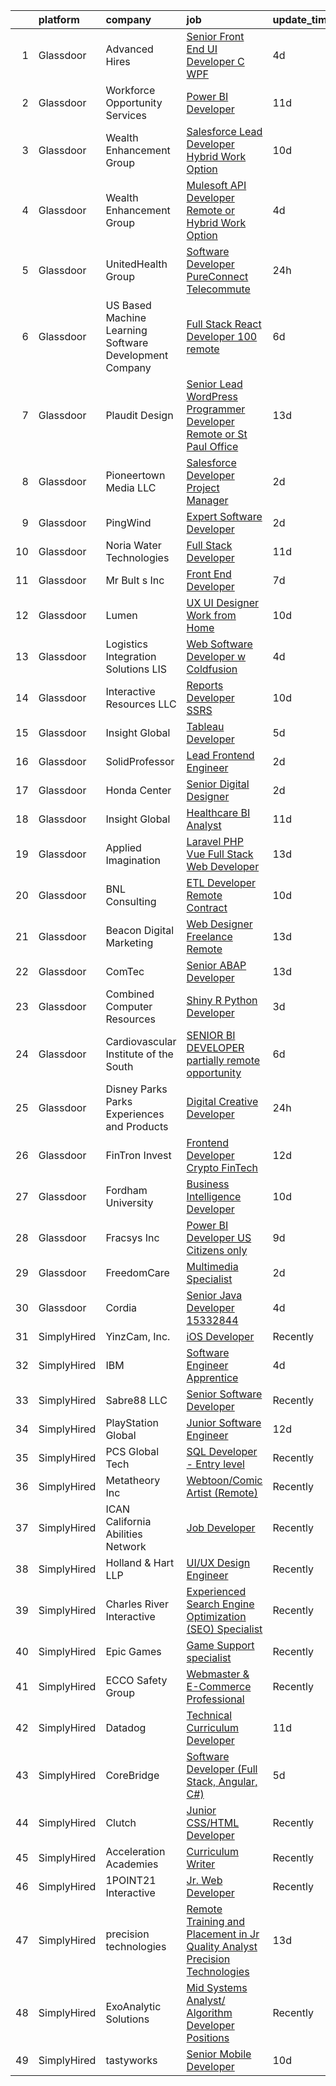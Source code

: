 

|    | platform    | company                                                | job                                                                                                                                                                                                                                                                                                                                                                                                                                                                                                                                                                                                                                                                                                                                                                                                                                                                                                                                                                                                                                                                                                                                                                                                                                                                                                                                                                                                                                                                                   | update_time   | location                     |
|---:|:------------|:-------------------------------------------------------|:--------------------------------------------------------------------------------------------------------------------------------------------------------------------------------------------------------------------------------------------------------------------------------------------------------------------------------------------------------------------------------------------------------------------------------------------------------------------------------------------------------------------------------------------------------------------------------------------------------------------------------------------------------------------------------------------------------------------------------------------------------------------------------------------------------------------------------------------------------------------------------------------------------------------------------------------------------------------------------------------------------------------------------------------------------------------------------------------------------------------------------------------------------------------------------------------------------------------------------------------------------------------------------------------------------------------------------------------------------------------------------------------------------------------------------------------------------------------------------------|:--------------|:-----------------------------|
|  1 | Glassdoor   | Advanced Hires                                         | [Senior Front End UI Developer  C  WPF ](https://www.glassdoor.com/partner/jobListing.htm?pos=115&ao=1110586&s=58&guid=00000180efb1ec258b8e83a3750c59da&src=GD_JOB_AD&t=SR&vt=w&ea=1&cs=1_1bebb63d&cb=1653288857281&jobListingId=1007873638733&cpc=C49818E30565E1C5&jrtk=3-0-1g3nr3r9p3c33001-1g3nr3ra6ptul800-488d1bf94211ad5f--6NYlbfkN0CuPofylY8s1Vlfyi5lv-RomZE-zEhgWrdUVG3nVbZ08pGe7bA7srhsadKURrfS__KKjWuW5bR0YQHOKumD_8B3YxYOYzAe8BDcFEtx2PUaoyp4svn4GWdVfTm7Vgph1qV86z90H90vCSVTE2AiB_BS5TVsjiBZXymjX6SI7s5fixkBtAGWqoTYd7rdb5cFQej2MQ9wMtHHRNiSg3jI54b3f19xil1rVg4KJY-RFcPV835OG7fEEF17e8H5JBb3g9RcyRNDY3oEMvJktnAHnBoqx6c1xPk3xbWAl6zicMdSWfg9CYD9U4yOxu7vdNB5q7kJGcd-7kcGiMK_czletAnFe5v1Nrv1Ua9nxqPafEACLvXkFeLIAVWzuH5bw6zZPlAXB0iNlprj-OZqShN9isYinVGHPuRVs7uF246cW5EgzoQOy6izu5jyln4gqnvnhABnqMnj29FpdaFOKkgE5W5rmxfNPABnaBOej4-jcwBJqAkxBGQz31A3hWX_gn-y7YUaJ3ZY8cFpMxdrKrPCKThq)                                                                                                                                                                                                                                                                                                                                                                                                                                                                                                                                                                                     | 4d            | Great Neck, NY               |
|  2 | Glassdoor   | Workforce Opportunity Services                         | [Power BI Developer](https://www.glassdoor.com/partner/jobListing.htm?pos=110&ao=1110586&s=58&guid=00000180efb1ec258b8e83a3750c59da&src=GD_JOB_AD&t=SR&vt=w&ea=1&cs=1_88ed06c6&cb=1653288857281&jobListingId=1007854177663&cpc=870769263AED881C&jrtk=3-0-1g3nr3r9p3c33001-1g3nr3ra6ptul800-88950a01bcbee21f--6NYlbfkN0Cg2EfBWPUJaBAt4LRBUQYdDsVwfvaJOUhcLQh7tRHeQUEIOD9mkav0efcbAsdvOQtAvsvfao2MZ5tlciNAIbltZadDUhLICJG01pZ8Dts8a0BgX4bMVGGOLYK3rcjT9NLoLIdC7ZxEeOQh26DLFsEhEKFiKqx5PS7rUhOkkmUEaufnXRIt3ZuqVHoEfwjY9taoMjzkT7KCLmsaNXD_aMYWoEqhbsLCcBqN1O9s2rSipVITLJzb5Dt_SsjUIh3x-rsHdlMN08feMRrD7xMazEaKCIDUnh-piuCe35gxrC5GpRGzX4xXhBmzn3w50rFe4NPmctiYQAr6Wy9OR2x1VDUIRpsW6ynFaL0Z1TYShCJ4Ji2HZgMx_drqnl_NwuvDgwO5tIlYCDgcfUKQXNab3C3BPxpEiVU7m20MhhXiynSHuKvsj42DuPJsCoPKfXR0JAyyVEPu9BuyYel2JvcjBm53nW9kgqaJFep0ztNBk5aaF-t3xRZfvodMqEoTFFBqEXE%3D)                                                                                                                                                                                                                                                                                                                                                                                                                                                                                                                                                                                                                           | 11d           | Dallas, TX                   |
|  3 | Glassdoor   | Wealth Enhancement Group                               | [Salesforce Lead Developer  Hybrid Work Option ](https://www.glassdoor.com/partner/jobListing.htm?pos=130&ao=1110586&s=58&guid=00000180efb1ec258b8e83a3750c59da&src=GD_JOB_AD&t=SR&vt=w&ea=1&cs=1_f18e4d58&cb=1653288857283&jobListingId=1007857487326&cpc=BAB9AA3F436D8911&jrtk=3-0-1g3nr3r9p3c33001-1g3nr3ra6ptul800-c340214370bce9fd--6NYlbfkN0D6woh6lFYKyivXHV62vzuzvYTPrX3VFjDhMMqA7YWkr4Gv83HeQTP3icpOIR_rg0ESuXiBSDHw6fC0f_MU5ctLwPK3KvUPYbCmjd8huE29xe2a_1Rvrl5A-p25CfgF1PPAc94c2dP9xk21rYr-V1OfjFTanCe5-vFb5z-2AVG41ZH8vgTHxvHDSa4FDugPp66rtk9UPcS51EYAq-h3rwVWd-wahWZTve8PnjR9DnZAAjFF-MCrqonV2jT74ahJMDCHzCtUlWvmBWznaj4IGXB7vL3VJFmVCGue09cs8tmV6H2WISpcQ_zTytzOUB3Z3zG4LbeJmlZFS7VBnwuWFkC3fpZV4BCWVCoQx_rsDl1v5NiVman-9eUoMHjhTGllRhARpesBIutEqkGZJobOgM8thH4-QD3LOlEj5EGC0nQXy_oYTexIX_lAQaPveKElAXRsHWePgKX5ggWccccTYWTN2cKQqC0UgI4-sZkBcR7i7Ggite4hHQcqZGK2Wq8p02P0aOrZVxN08ckOnDaiWX1Tv926FtFFS666eqphmWfA3A%3D%3D)                                                                                                                                                                                                                                                                                                                                                                                                                                                                                                                                                 | 10d           | Plymouth, MN                 |
|  4 | Glassdoor   | Wealth Enhancement Group                               | [Mulesoft API Developer  Remote or Hybrid Work Option ](https://www.glassdoor.com/partner/jobListing.htm?pos=122&ao=1110586&s=58&guid=00000180efb1ec258b8e83a3750c59da&src=GD_JOB_AD&t=SR&vt=w&ea=1&cs=1_a383f8b9&cb=1653288857282&jobListingId=1007872551218&cpc=0FE1F5EA2BC84A01&jrtk=3-0-1g3nr3r9p3c33001-1g3nr3ra6ptul800-cd956cdc01b74f11--6NYlbfkN0D6woh6lFYKyivXHV62vzuzvYTPrX3VFjDhMMqA7YWkr4Gv83HeQTP3icpOIR_rg0Ek4aadL_iBN2U5YsiTE-1zSqu6BW3QCBvj8DtqvEybcjEocMlAhZGIAwKz5m4wJa_Zp_ozLY6_KlyRqwdozHjANBE3gsX57h0LOwZpN7DpSGflmxLSag1nfOEks1N7n86FurtdF1o8TwE3eekTrcWDV2s1UINNtjbOZVuaPdgv2Cqey5px4RZLpPjPk7Y2RtKY6PIMGAYIMl9pYokm_UXNWElEzfeCQW7YQaKYJtiMad8DIkzhy9N4DbyqSqcgCwcSBrJFAqngcZ89dCT7vgU0W70GmG4kX2gFk6Li_Qsxe-22zmEG_H_Bb7qeyOAHPJnx5SsJrpcHE3WIqKfMzNWy9JtpWaLc4m0UHL34taMDEUL9iaAbLrBOOSaFllE2FRMjtl8hBX1h8yyh5dz2ltPSI2O4VPDukB_wvcKTvEQho3aaiQeC3Tav_U9uLhXru4fiuZxDaaTDkPGCBjbyUxacVvtwOytX2uc5Qy5s85FpfQ%3D%3D)                                                                                                                                                                                                                                                                                                                                                                                                                                                                                                                                          | 4d            | Plymouth, MN                 |
|  5 | Glassdoor   | UnitedHealth Group                                     | [Software Developer  PureConnect   Telecommute](https://www.glassdoor.com/partner/jobListing.htm?pos=121&ao=1110586&s=58&guid=00000180efb1ec258b8e83a3750c59da&src=GD_JOB_AD&t=SR&vt=w&cs=1_a009525f&cb=1653288857282&jobListingId=1007883197976&cpc=9DC6E4D8324653EE&jrtk=3-0-1g3nr3r9p3c33001-1g3nr3ra6ptul800-cabe54babc3a65fa--6NYlbfkN0C8O9VKdOj_1Zh75e9_CvYhSsWVxS1Pvi5WUWhsf4w7FJvt2herunrAFBR2lpVAffArkC8NBgM0mu4tS5AHKDbnSJzW41cOHwHaGXEQebm4-DFQDeV1VGR_4BBQZAy7AvihgzqHh5Q_l3N4kCAYu0f_khG2bXX74px_g1H3fkcTcdku2eQLpYNrG-y1ennjdS2H6FGUcudtJoqmHslcELQQ_qWhuSyRU_8zhLQU3oTzGbcsvTKWbYP7f8juk154jfigI5mhW3220PbN7Sv9ztzinxz2TLD1H0ozCSe2-XdgoONNPTjO-0Of52I_oPtrXaijPi2NE9cFLTuvWjlKDWWCJzB4LpL-r-shwYyioVGYC5lvGcAvXJLrJUY4tZJ_aaSaSbEgCOCqa85m3PHO8ug51ukMjOgaZ-petkTMiJbTQ5Umaz6rDsOU)                                                                                                                                                                                                                                                                                                                                                                                                                                                                                                                                                                                                                                                                                   | 24h           | Eden Prairie, MN             |
|  6 | Glassdoor   | US Based Machine Learning Software Development Company | [Full Stack React Developer  100  remote ](https://www.glassdoor.com/partner/jobListing.htm?pos=117&ao=1110586&s=58&guid=00000180efb1ec258b8e83a3750c59da&src=GD_JOB_AD&t=SR&vt=w&ea=1&cs=1_b5fb07d6&cb=1653288857282&jobListingId=1007866632639&cpc=AF1E4A3695F490BE&jrtk=3-0-1g3nr3r9p3c33001-1g3nr3ra6ptul800-744f97d98b43c6d0--6NYlbfkN0CSV-gn3IqUyQ72S4DWqRNAWMOMkRukKFbbT1DZK8ueMgLdEnb96pBUgjiwA2JbuNGoI-juQFsiAi9laOw5Ce3kR_IcPQDheO49ipYjCZOYM9z4PrzFuSrQxI11U3uTHU0FEixl1d_Vw7bj1CXvGJSE7mlS-CeoDYi1OPQZsSfLq6Jhk2GCqOJJyYPohd-B6rNUXuv1Q218HoCERJRjPOaLnvXTEdkibay2iAXzQixE0-GtEl5AAklTqjhx661psHsdVMrzBuUkYgW8zCQanXpc-FsyGVFt3RrSoTjDT3UZ2-DIrQZmJylNdqKZU8s5A6NzojJB0LaRRdn61rRYa69pQ9--EsTJAwmyfiyCvuZr52DDSAIqBYMwb1nCItS7sZHnwPKXTFJD1DtstKi_dhAqmzjO18yZT345N6IS0jnQWdRN_-E9rwAahBhkgwyfQo7FZfo-QptxjQ9M9wM3nYq6O995_Uzw3321OWhMWpYBRMmoo5We-_i_9IaYk1hQiUgF5IGKPI-jly_X3ubrg0hXjqztKzELo9c%3D)                                                                                                                                                                                                                                                                                                                                                                                                                                                                                                                                                                     | 6d            | Remote                       |
|  7 | Glassdoor   | Plaudit Design                                         | [Senior Lead WordPress Programmer   Developer  Remote or St Paul Office ](https://www.glassdoor.com/partner/jobListing.htm?pos=103&ao=1110586&s=58&guid=00000180efb1ec258b8e83a3750c59da&src=GD_JOB_AD&t=SR&vt=w&cs=1_e019c277&cb=1653288857279&jobListingId=1007848947427&cpc=06ACA7D6B96C209B&jrtk=3-0-1g3nr3r9p3c33001-1g3nr3ra6ptul800-d5440834e800adc7--6NYlbfkN0DasB-ASNeVQ_iEwNP9rV5EI6pLftxH9pEZ4CjHQEN35cSpJnDcH9uft0XcI2nKH74iZzQM1arUbmy2U-_a-8luBob_6uA57dT21RO_r0N6FqWJ1d9VU0SAvX7DCNBB97YtPCtNwQWX7tQfzXBy2-u4Jz_M0apfxpu-fw8V19Q4seuiDaH09XfGSSrNZTGZtH3ah0yWdSMXCpkVTp1vSs58VXd6aGc-yhy57VlgZ_qjXwJie30hLVXgtI0EEdnWi2blYuFCkLEqMHm9bnY-G9WqxmhT_76-wISTx9-jA6NUpqzs3HAvDemYbGG_XsUaRs49JTF8Y7Ctu5xs5Kcp2ohfY3VPnzcKpCvYmCox1K-ULnXc_ZkcGdNgbN0FK7kxVQ3g0faS79kj1Ra367g8XyyIzRHWPlkPiMTO16QlVgm2SuR-Ozm77Xc_i2T6H5MsAkmwcPfOpjFzl27chftnYwSDbWLABC_4o-XHeTHdHgJyNA%3D%3D)                                                                                                                                                                                                                                                                                                                                                                                                                                                                                                                                                                                             | 13d           | Saint Paul, MN               |
|  8 | Glassdoor   | Pioneertown Media  LLC                                 | [Salesforce Developer   Project Manager](https://www.glassdoor.com/partner/jobListing.htm?pos=112&ao=1110586&s=58&guid=00000180efb1ec258b8e83a3750c59da&src=GD_JOB_AD&t=SR&vt=w&ea=1&cs=1_c5b36828&cb=1653288857281&jobListingId=1007878920883&cpc=D3E44275D43A938E&jrtk=3-0-1g3nr3r9p3c33001-1g3nr3ra6ptul800-ea0a63244bed85be--6NYlbfkN0CG5R-8GSUHj9iOWrZmUHYQdG78PYNqJz2I3anfFdZgOyHU6SR7LI6CmkZYrZV84v5mtErLz54CykPh806D2S9I0CGGUfQe7l2DV83GJyGv4ofKV51DjtUq3WUDlypXf0ZqEFU_fsJWD0VPW03ZvxL-5r3_DVjFjO2QpT-QSv6e_BZIGue2sHfc2pqeOa6249SQaTLl8TVRtViNRXHerKMiFR-xlovTiiGZ6J2Dqu4k8T3wDfkteMwkfVQSllOGZG2xSNbWbecSW5fCQUUuU0GjDRvOEOMj6BFabPuR008g-7K9hllcyUCTFuv_XaJu-ir6MZgMBv5hOImGrX-4ZHcXxrb2FW53dDyIHL54G5wduKzJDUI6SPh3lfkhDHfqf9DiWk3cbtWIy1XIaUbGG5yezbmIy2lHoy0xKJF8eDZPp1YDv4vT-jdPc4-bVRZ3Wy4HMeAUFb-xNrXej-8wOy_diHCVG2KC0V2bSwpAeAIV33knJRuAP76si-SxpmPF6jc%3D)                                                                                                                                                                                                                                                                                                                                                                                                                                                                                                                                                                                                       | 2d            | Remote                       |
|  9 | Glassdoor   | PingWind                                               | [Expert Software Developer](https://www.glassdoor.com/partner/jobListing.htm?pos=107&ao=1110586&s=58&guid=00000180efb1ec258b8e83a3750c59da&src=GD_JOB_AD&t=SR&vt=w&cs=1_754d8422&cb=1653288857280&jobListingId=1007879792212&cpc=E5CA8B5EFD9AC7B2&jrtk=3-0-1g3nr3r9p3c33001-1g3nr3ra6ptul800-3ee29f1e6e619b2e--6NYlbfkN0AH5eSySrgHJ31MN6Kk9Rbift9aoA_12PzzyMTZvagTWdzJNM9KE3ZEzSRDlNrkwznQVu0gFmJrS5ZWISKOe0vwb1u8mImRPslX1gIkXpStiuqzQUjkrGuB4qn7HnC6iUpSIXJLT826JsMVdNEx_pTJ9tsmiy0uHLPT02DW9D-bUaqfCzuS6Zj8o1e-Fe3SB6nYdBmzthwFDpdCFnkHJ4UfrqwSzNbMVV50y-5JtzyaQb_dBauTHKEhDJFVwHNP2goeIqoBuRHXF_6Bm7oxrrQLAIH-wjg7jJO3dT9ZjBvNN7zqyxeLdZYpCYivO-aSX-Grvk1g7bmw-cAHS9a366SYS4kquYAiI9K4i-u_nKr-du36ahBVsVqfomeYXuuX7FHOnjIZGW6qJGD3n0E9kzm-EHwfMTVt5rhUmx2SM5JFYeeX3OcilhWATpfecNTbqJ-ZpJg04vXIThBjYrg6w66lQsVlQAJB_r3uy2cjWoBDCSMwEelKPoqbdi7AuaKdAaPNGVuN2VVvxw%3D%3D)                                                                                                                                                                                                                                                                                                                                                                                                                                                                                                                                                                                                           | 2d            | Remote                       |
| 10 | Glassdoor   | Noria Water Technologies                               | [Full Stack Developer](https://www.glassdoor.com/partner/jobListing.htm?pos=109&ao=1110586&s=58&guid=00000180efb1ec258b8e83a3750c59da&src=GD_JOB_AD&t=SR&vt=w&ea=1&cs=1_fb58af77&cb=1653288857280&jobListingId=1007854387823&cpc=786328B4A40DC555&jrtk=3-0-1g3nr3r9p3c33001-1g3nr3ra6ptul800-974896c9bc9cfe28--6NYlbfkN0D788tVLZnHYB2JKTLmCXo4PydfvtZKcdbYx6lxKaz3IhLQfTk4VktwguUPngCSir9NNAcX8L6hH_Yy8mtVmZJsma3U8xO1L65eI0dUg7hMqNJRGIu0eSSjS1-SfxbFNolww1Omk2iAahB-AHR_7v_NpSwk80KunHrTcxX44Xs6dEPVcnvsqM0NGRPbGd3YphEm3kCoHvVUWQH4zHNZE6AVs-zVN_jpjeWLNI3G78fPmik7GHWRSZWCo1jXl9WrUXO8m0tUUQyNG2jztOKMmMHD0fAvcFfhEVODIPvVsCIcQAoXOqGCnoos2HuL9aOX5wSIqov7b-IzjewDGZjzx1XqbkL5nA0azj2kLLhzEHbCXc27Qoi2iu5z9rAoSh2uAozAd7lUVVRDJ3pQKksIn6BhloTLIqbqUlPZutRfJ47LHa8kbAguBqv8LcSiaKog5j_98ajl84hBJoIdrpRXrWx4VZ1BPQfXf_Rv_Wss3UZTutVFBHjDEKlV-HnSI8_isENu8oJqf8So0g%3D%3D)                                                                                                                                                                                                                                                                                                                                                                                                                                                                                                                                                                                                           | 11d           | Los Angeles, CA              |
| 11 | Glassdoor   | Mr  Bult s  Inc                                        | [Front End Developer](https://www.glassdoor.com/partner/jobListing.htm?pos=104&ao=1110586&s=58&guid=00000180efb1ec258b8e83a3750c59da&src=GD_JOB_AD&t=SR&vt=w&ea=1&cs=1_5de455cb&cb=1653288857280&jobListingId=1007863776537&cpc=D3F7CB07E435E2D0&jrtk=3-0-1g3nr3r9p3c33001-1g3nr3ra6ptul800-7e730c1b93b8fbb9--6NYlbfkN0DSiR5fiSkCnKa6A5f2OKABqJzeJh5GNcJ1hiwsQbyvJQbQc-XzWuKrPUPW9XFMYHEegEGdrmn4l7Gy3inyzCnPQ7sItFA634uIYvwfAnIuHovJHmgM6xWnrhS6G15lCGntCDYdSgYSw89-PGNpZkMN12h6gT_44I5_HaK19VJvk9qfyjOctji1Vnc48_M3DSiMcn46sXRS8JT8EqNnhSwOZwRvWxa_TsUt8TW9h9ITAQyYNb4tkhYPyQmawyKhxOeP8GbdbkhG4Ro6emjGE6LWvtHz0UDQZAlb8FPs9Krcsh5xXqzbZLRbL-h99rQkW9pbkXEBWSy1vhK1V5c0bB0Mf3ve-kgBA1mX8DDElwJm_e79yPg844mT4Cgkp4yJFxpWFzMLotwPsNK3L54goMpUOQv1xcU_IAnFN4rUkYubkshwPSI1EcJ4f1VgLUWeTDAuCF-5_L-YEAAOyVjRwjIZLa9W8LUOblN4GRxh_uA88ASQbOQaFYjrExl4jwg-Kow%3D)                                                                                                                                                                                                                                                                                                                                                                                                                                                                                                                                                                                                                          | 7d            | Burnham, IL                  |
| 12 | Glassdoor   | Lumen                                                  | [UX UI Designer   Work from Home](https://www.glassdoor.com/partner/jobListing.htm?pos=102&ao=1110586&s=58&guid=00000180efb1ec258b8e83a3750c59da&src=GD_JOB_AD&t=SR&vt=w&cs=1_a0a72a13&cb=1653288857279&jobListingId=1007857141472&cpc=7B442AD132EF99BA&jrtk=3-0-1g3nr3r9p3c33001-1g3nr3ra6ptul800-06ffb2e612ef4498--6NYlbfkN0BGKj2dVRoMy2japSZrYRM8IJNi6D13enLCCRY5KIhxiuh_sXSgGZCrHE3-yTlm2ctM52-z4gB1-JYPobLlR6LR2nvwior-haeWEiB5KkNynfqBuDZPMegNFGGWqUhHkBzii4HXIdbYezSjgNLYGzWMHP1vCPLjk_Reii3OCmIu5x3furj-X2M4ws94DNC1htfDHiH5IQ4gUT6aQpNIl7F20dSlN7Kv7oDUu__tW65AcxaIUZnmpUlJvNv6dLUOBRj0PFMKJT8WOCaI8YUMlAMe5PxjW1vV2bHDBHGd8nw2yFFe8g9rRv-fHy47_gy4fvpcCQ53H-D0DLofR2Ry27f4DfN3Bc94d_z1bCfbyhF91s5oE75aqidF0vzIRNnTd9xS5ulXhOHt4uTul4Ms7imUFQOlqKtAp8UzlYcc5IiQK1j9EiL72L_o0T0yApWjhpCNcIqh1_tF3WBwsqVD5ePwpKDshsAtHMmmRbio1v9gqey_Xx1WcqTH5A0endrA231anvk9ioINnOJQUSENDpixdrKHI5XCPMpsHmRnlZJ-Fvz7rhpVjHGxOzmJ99XRMNaFvNgw2lB6PTWIQipDn1MEW_41sQ56IVRrNHG5H59wvUWDIsyuuOJ9S2Tgnb-ko3Eg4lJ2MCZIAv-_pMj_8yk8e127eQaN8FrmMPjEXPMnopWaXfIOBBWqds9nhRDv2URFqCourhksgHtsxrUF5TaEXI5DJuc7wBD6xjV91PJ6cBANs1G-Qs-Vzb3wBL_mi5ZHPJ_MgBjbc-OkB6je6y1y3E03_ZkYC0EwV-AEB60QquCKF8yNOLwkXsR0icGg1z9arf7j89wpdFSkc68wLbbEU74FtfwOJ2baycMNK0_Mrd7Bj7gOEyNnku5WkYy5KaAUf2YkEgtaiL4zsDB40Rrz-SmSgL7_5I01A6YAvdjthfwg0dei7hrHNI78pU4knd6hEvq07OHpfROMQ45PXoerzlK2w9b-v2nFCnJ6rP0iE_vRqTTIwrln6nSZOTNCx20pCmvq80JIW8EaV5Tqn-O6lsCAt6wKAcW8n4J3G9_FPiZG9pimiaOb5hlxeQTn9cpjTUwTL-6mqqkj0g1ITish) | 10d           | Remote                       |
| 13 | Glassdoor   | Logistics Integration Solutions  LIS                   | [Web Software Developer w Coldfusion](https://www.glassdoor.com/partner/jobListing.htm?pos=126&ao=1110586&s=58&guid=00000180efb1ec258b8e83a3750c59da&src=GD_JOB_AD&t=SR&vt=w&ea=1&cs=1_8945d189&cb=1653288857283&jobListingId=1007873159065&cpc=EA19F5B90D514204&jrtk=3-0-1g3nr3r9p3c33001-1g3nr3ra6ptul800-6aa7939fef21abad--6NYlbfkN0Dn9MVFzvoxiG4JyuK1UmJOvqj3swPBnvczHh2OE2Nocau-sVAXUxsQDDuqAEICCU17RA7KIh-eQfQ5VXnxSenuLZ6zs_u6WzPj3whl6VU0PjbZnGQDEu5Qpal9z9CV3SjbnQnHPWmN92DHZTIN8pc8kp2gZeFmb7pXzPA-8EFBDzF20CktuM40238DfA29e9Nj4OPdx2xvJClwWgHbBnHxoBK37kB-s69GsogTtduFmZ4tTka_jccl51nmNxowiflm7VIyqgVzx6CQ-Its9mI-2FaJZjP53gTqj8LQ8R9S-zSQ157l3uOwado-T-RBCBhrVfLLni1KJnRPcKpIdnUp5f6tSNbRkA07qGu6hM3Kt6d7L6x2KmpZ40Sn15BEwHz7N8EttIdLAteWddPcapACSubtUG6dfZZjnsfI97TWoPIg7H9Fa8JCk7fcVm86vCN9Ysf5UCxEG3X4iP7NTZ5h8d4KTxstOjN_8k5ObDwi2O1FPFoGc3q2dgS8ovsUaF2acGNlzUMz3dnKP8zJxwbI)                                                                                                                                                                                                                                                                                                                                                                                                                                                                                                                                                                                        | 4d            | Washington, DC               |
| 14 | Glassdoor   | Interactive Resources LLC                              | [Reports Developer   SSRS](https://www.glassdoor.com/partner/jobListing.htm?pos=118&ao=1110586&s=58&guid=00000180efb1ec258b8e83a3750c59da&src=GD_JOB_AD&t=SR&vt=w&ea=1&cs=1_3272fc83&cb=1653288857282&jobListingId=1007857731121&cpc=4B86475FAF393599&jrtk=3-0-1g3nr3r9p3c33001-1g3nr3ra6ptul800-965c71de1c5d61d9--6NYlbfkN0AxOKY7BEoLyyWUd7gcZ_y97qaD7nt40b4JHkHkXEVLH_lg0-LvjtmOnEWKl8KN-noYs0hDY5I4c67wurtZWbDAofl49yV07dGi9FV3OF02irnBamK_kFVWeDzE9kW_Wips1MPGu4xttYmg8QLrKbTEjzxIhQ8KnEi363PjnxcZ-c_J1WMx2vTeYfjU21Ma6AhiW7D40GgVnucloG1dQH8hx3ecdeAa_-1q4FLGTtdbYPgsi3ARXAbNafbakjit-j27g6OLZljksOxVfgGQtaSzVatDoI4tARdgpoR9EJFqZ93i7wW10dBvLwqN-VEginTWINq5MuhVdCeH8bztvhHlW9tmcCd-fLEVXc3xb6DpkjSLg6durtG8TKpL7q6IE34Gxp11v8-CU7lYe8i0uP4_YTzBeJrysNiy1bAdQgoJCMaS42J_J_otRUIF9oeFxCcV-NsxLic3_xp2wykxAD2FFOxFaaL5AvWcR17kXUilMleuhwYhDWMVnjaJKGk8QgI%3D)                                                                                                                                                                                                                                                                                                                                                                                                                                                                                                                                                                                                                     | 10d           | Remote                       |
| 15 | Glassdoor   | Insight Global                                         | [Tableau Developer](https://www.glassdoor.com/partner/jobListing.htm?pos=128&ao=1110586&s=58&guid=00000180efb1ec258b8e83a3750c59da&src=GD_JOB_AD&t=SR&vt=w&cs=1_8ab70b52&cb=1653288857283&jobListingId=1007869865544&cpc=9C2286EA3771AAF6&jrtk=3-0-1g3nr3r9p3c33001-1g3nr3ra6ptul800-d6c589dc3109ccb5--6NYlbfkN0BKkHZu3wF05EeDimN_p6sYpKCMArvwa95YdH7UpkaBCqc7l59ErwqcBcgQZCUm6hi4kl9GmODWzuy7NBGjOX2It7rfFvrYw8Y_gS8pV-ufHA8GK-3Sl0mZwM_DsT1YEkMlmMG_eRgT8rLCqE-KB_5zv13EJqSYqzjy54S1EX9m3hgPLC3G4kqd7LKetyaNpPpvcdh2dguVkBc7YDUoTAENUNZZrMZTxr6N8LmQzDLYXIx01ufEqyH8Hvl4TXS_MWifmcb_L4f7ZN6YU4QH3QYOYVXTEJI65jqPHcFly_Wgi-Hu9CA4n5kLhtIJbWvQRfYnfRC1ZFHNuuKbdZEfDrfIo12ZuN24TEBmkz3EdunXfXq3rv7KddI_BWptitBV7hwylrZN3bXNpaJ0QJb0hq_uKSDzs8cANISVcu0nW5dtDvoSqZF3UcRyMczrPJCCUk7_my1c-Xr5rAwx1E9MuiagU3d6yALbNKiOO7AmbPEjmh7BvYV1-1UV)                                                                                                                                                                                                                                                                                                                                                                                                                                                                                                                                                                                                                                               | 5d            | Great Falls, VA              |
| 16 | Glassdoor   | SolidProfessor                                         | [Lead Frontend Engineer](https://www.glassdoor.com/partner/jobListing.htm?pos=116&ao=1110586&s=58&guid=00000180efb1ec258b8e83a3750c59da&src=GD_JOB_AD&t=SR&vt=w&ea=1&cs=1_7dec8c41&cb=1653288857281&jobListingId=1007879676030&cpc=C3517E2410EFB392&jrtk=3-0-1g3nr3r9p3c33001-1g3nr3ra6ptul800-1ffa0499527f87a2--6NYlbfkN0BRnp9iq5DolHnWS2ynCcrcJf8ULs8QDjidmKWUdU9dbznp7A7mJIgZmVaE6tc5JxkP7Mxv8RYEVB4UzE1FGX9YKWeEdG6u5_8DRKRoqStEWbN-OURk9uZXpP2V_k2Pt0Nc06RlYr2N0HqrVqidEoI2jHa_9J4-X_x_kZbUv46pvd6FZfZcbpAPG5VZyZVIXGL4LXdvOgAWPl6gIadOWPjxmASOw2WE-6u4Zbbk3oq6bfY2V7YjD4W_yHkoDqrnOtubdZaLfvM6P4jpa064w_sP0sl06dRQMOGGQ3edtA6Ndeh0ESGcAw81vFxnazPTXoU2UGEhE_cCQXvkaleEKIPsQ8SxGB1KIAWspLn0f5SOnQDdSpX6Xsh8R7L2NOpKUZ-oD8gExakIdLZiT5ggttlehuwqirBt_sKZBS7Hdc5QWUWTjc1CjkFQcUKzbJkbuUM7ThLpBmAx8oqoTNeizQ4JfwgDdUfQgBD6qaNdbeBOX7AJJ9MauSGQS42z3_tiFm0%3D)                                                                                                                                                                                                                                                                                                                                                                                                                                                                                                                                                                                                                       | 2d            | Remote                       |
| 17 | Glassdoor   | Honda Center                                           | [Senior Digital Designer](https://www.glassdoor.com/partner/jobListing.htm?pos=120&ao=1110586&s=58&guid=00000180efb1ec258b8e83a3750c59da&src=GD_JOB_AD&t=SR&vt=w&ea=1&cs=1_8410fb21&cb=1653288857282&jobListingId=1007880205763&cpc=EA19F5B90D514204&jrtk=3-0-1g3nr3r9p3c33001-1g3nr3ra6ptul800-7c4541ef652b68fc--6NYlbfkN0CvMFB4WgEALyS_S71XXt3Z2Bc_0zo5pOAuiGXPIbdPueRaTAA0sSS-8xLf-8T38pHo4DykjWZIg-gMyVkwZczkGhcUu5az6GPKxETxtSj3soM4enpDOr6bf70tANpQDVqWxryMEu5BW7GIYWBJMtnJhTAah7EQGJf6xbErTD0EWpFwPvdmDoOo9ZNoSjFAwddEstETIUerrNpHMqRInxwYelcd29tbnlydB_MH5qZsLA0F8aLHZJkVCQtG_VPqwR4K_I81fQ9j_48IaOcMSMzqCoSpHyMWrudeBC8WIjXqJ9xJYvH77JJM6Z27xF6vFfCi33ia48vaSzgbpx06waw69L94gAAGs5kjGT6fH1kLomqw0X-gq27FgGdHpXLH0lDq23tAedrl7e1jMTyQ96LSsGXMa8yu4l1rbRZ1MePLaoXTjgICuXg-tNdGhfSza2Ug5kWTDAbOXJawcY52F1LtTqKsNs0IdJxMfVegcCm2R2PXiur8KzDwGY1CRFcyip3t2IHFLgzpLQ%3D%3D)                                                                                                                                                                                                                                                                                                                                                                                                                                                                                                                                                                                                        | 2d            | Remote                       |
| 18 | Glassdoor   | Insight Global                                         | [Healthcare BI Analyst](https://www.glassdoor.com/partner/jobListing.htm?pos=123&ao=1110586&s=58&guid=00000180efb1ec258b8e83a3750c59da&src=GD_JOB_AD&t=SR&vt=w&ea=1&cs=1_0061f9b4&cb=1653288857282&jobListingId=1007854560755&cpc=654405A9B1E0A9F5&jrtk=3-0-1g3nr3r9p3c33001-1g3nr3ra6ptul800-ca98fc000c9b6fc9--6NYlbfkN0BKkHZu3wF05EeDimN_p6sYpKCMArvwa95YdH7UpkaBCu3kko-CbOwOiRnJVyl4_0g11KD6BQcomuFVT3ANkrovd5dJbk9p2ovc1cBRwkbyLERyCar5hQ5zuHdGdlUsWXKPK2AnNuZNzEzkKae898OBCi9lfuNDcdhzwbqTyUrxl_Iwtej9wHwZoB4U4eHslNzNrVG4PglOhOrrnq5YLmIBudtJcEjltc9luhO6XWXmfPeTP0h7jPgm11FGjj6xewhvG3PIfvNPmDWP4o9xV-einaYbg121ptTz9206d5Xrx5LqG3Mmer7MuFvxlyn-FtFw9tIjp4sA6XVfTdKkM_jzeoQsyRr7hgKXv971HiwEj1FcNPF7acsVgdxKoLcS8Mn1vhyBBKpw2rR9z0Osq3qQt0nl-YyFqGbNqErpCqzLsqxwdWINwtfnE6GCy8tt5OIsHx9vWqHsC5SZeQ3BggAA3fY--H_VZNaKr6csU3e1pzW9FrXEQd0_A3P2aKuKaPo%3D)                                                                                                                                                                                                                                                                                                                                                                                                                                                                                                                                                                                                                        | 11d           | Remote                       |
| 19 | Glassdoor   | Applied Imagination                                    | [Laravel PHP Vue Full Stack Web Developer](https://www.glassdoor.com/partner/jobListing.htm?pos=113&ao=1110586&s=58&guid=00000180efb1ec258b8e83a3750c59da&src=GD_JOB_AD&t=SR&vt=w&ea=1&cs=1_ffdfc551&cb=1653288857281&jobListingId=1007848832822&cpc=70D6958B2CFB98E6&jrtk=3-0-1g3nr3r9p3c33001-1g3nr3ra6ptul800-e76f78eca4883e2f--6NYlbfkN0D8j9N0G3bmE7t_bRxWCnyO3V8nRNicLzIRxQmtr6sajtTYA_-czarV6bWOa9i_-m9ej-L5i2DfSS6cD3zuepAQKJXERYqz4-OIJAT-wYQqRH8V4049VnCo9RUiYyOw7sJtY15kBdx93L9n-DuI9hsOxON9DTUmZAd0VdLVqQfA6rMyd7Djwr5WnEL--MRkpO4PI890Jn7-HLASiG_vPaR9Gg2SGWD-d3K8RErCk8XFlZZQ-VVm7sQnzWs3jBdZOCFu-wAraLbjNC_uFZZvAW0gqUGHK3kEwXx-vQ-inxjW64SFmWy8l7vAUz_Dqzvi4bjcyrtQKTLLgjaONOR-2WW6aPZ67ylL3mxN6nw3Sew4vYqe1wacof_u-ZXxMjPA9wCVtzmNPUZi0p7Cx452p7b0SEpvGjeOPR7NKf81zz3Qi5v8h6bD52NdLxcxu9mmlf-e0w6purzoqwvh-s6Qemqd-gSMm-9xSUwxfuPW5-ZslSFI-WRgxU1x2RZNx1fGmVjMLM9ZCE_Trt2WXn07_AwNs1UogM5tCWQ%3D)                                                                                                                                                                                                                                                                                                                                                                                                                                                                                                                                                                     | 13d           | Remote                       |
| 20 | Glassdoor   | BNL Consulting                                         | [ETL Developer  Remote  Contract ](https://www.glassdoor.com/partner/jobListing.htm?pos=108&ao=1110586&s=58&guid=00000180efb1ec258b8e83a3750c59da&src=GD_JOB_AD&t=SR&vt=w&ea=1&cs=1_b9ce87cb&cb=1653288857280&jobListingId=1007857487514&cpc=ACAF1607C5C1E404&jrtk=3-0-1g3nr3r9p3c33001-1g3nr3ra6ptul800-1d5e73ea18ea0802--6NYlbfkN0C_eQCgnQ3dunn2kgXxy7uUxBB8Rm9uGSd45wqHXb30YlAgf7UWTnkA7Ol0kKszEbSyWpKLueNa0yfZDFaAWwcImrtk_wVcY2XsIKWY7d4h098bUgR-VE9H_u3BIlZriDFO-HSsMryFgOnPkNYO56Dy3azWQMBIkGRW_9arRRm8Oo2IFTPVMfKXVIIp-L4_NI8ZUJzGZvnpj5g5jzZ2aqERYqifZI_evddIUo70ska9OZIkLpABsoWcOPIVCHmFwEvjUIjatghOQ4FRS-LxCkPTYPk6rNtN5_J3Nh_q5LFZdblfLgb9f-lCwApOcyZUEE52sPfWo7Wj2II9Ir9zAhjERaH8u7YtXdy2EcHAsOrD1CCJIXRkWTpVLrohvc6mC469J06VOFWh0znP-n7m0CmZsyJCVYkFRROviKo4A97nEgsx6kjgW_Lhy1M1iBO9AfqB6wvbxRZAw_a0_uYMM4o6cDMrjAUE2Z3MjPxaUqtaBYIrSGCbxL2grQij4lZDi9M%3D)                                                                                                                                                                                                                                                                                                                                                                                                                                                                                                                                                                                                             | 10d           | Remote                       |
| 21 | Glassdoor   | Beacon Digital Marketing                               | [Web Designer   Freelance Remote](https://www.glassdoor.com/partner/jobListing.htm?pos=114&ao=1110586&s=58&guid=00000180efb1ec258b8e83a3750c59da&src=GD_JOB_AD&t=SR&vt=w&cs=1_28decd64&cb=1653288857282&jobListingId=1007849840690&cpc=70D6958B2CFB98E6&jrtk=3-0-1g3nr3r9p3c33001-1g3nr3ra6ptul800-ee9cf07aa632977b--6NYlbfkN0ByoMLy1jAo1MhRu8q5XN44t3J5pqMOmdSgRo4Glq2EQG3jTrHpCFHqgIMGJt6zgwkCRIXSMRXPu-RbEE60nYmxfLOz2djAqI8NtF-pKR0bgNpcXeWSHIGaPTvtaUeKYphAaK-XYhBMKaxUaOf4pjIqsZaTjxkFUQXNIbdRJekMquJz-kAmIcFuXfsftxZDfTj7CaBTG2nsam1yZkD6jHqHmO7bI2Hu7icuBUig0CFtIIqEev8iJNixjJuJzUOnS6P7mLza_MTmdT4dfdAnWFXNID_OqJeBNK0OW5yfPOfSAK5sLo6csdU4k56cBM2ASsgiy7-rtL3Ziw0dQ41dza7pWa4JIzaHM7rNB92ovyGOWl9IKRB-JeS8fj_ukVkASBWUuj_VJLuajxcDfGZA3-061GD6jc7_G9xIqMqGTiQuQqb1Lo3HGkGqqQvVdepi2dU2wPgGXL-CAEvHrKyASDPz3PbTrKvq0h1qVoFLHTdqIau9-tk1ySi04F_nmRb3-qu2RswTYgRZhpb0KCQfU9ZHN1OtckjV84o%3D)                                                                                                                                                                                                                                                                                                                                                                                                                                                                                                                                                                                   | 13d           | New York, NY                 |
| 22 | Glassdoor   | ComTec                                                 | [Senior ABAP Developer](https://www.glassdoor.com/partner/jobListing.htm?pos=129&ao=1110586&s=58&guid=00000180efb1ec258b8e83a3750c59da&src=GD_JOB_AD&t=SR&vt=w&ea=1&cs=1_cdec8428&cb=1653288857283&jobListingId=1007848998962&cpc=8795CF9063CD573D&jrtk=3-0-1g3nr3r9p3c33001-1g3nr3ra6ptul800-3b4984c9100eb148--6NYlbfkN0BSibhk05dWGFSNFBZsQKJgMX1ridlyg0q6rFcldLshXaTBl8KisOesY68w3r9K6yAXfd7IUnIJOMNve9bfj09-8H2Sdsbz5Z9B1_dtvToifdjPLT1UHOWtGMTMYNftXBj28Juez6t4J_laCF-BW15fCbq-3ut6hAiWq3B8Q5ugiPlxjnkgDXtUswaiqjQqHZOdgv4ngg_zfyAIES7uFlQ5LOQ8ptgTQZv9qkhDh_Tb-2gIvLbWFjuvwdn0acwS2lIzg1XaP1ED7btFWXWqPjpL5buiQq7O3UWBpNhKL8TiyiPe8qmtfLNt_itnIzIuUYatlyabm-IGMO-JQ7cAITpMZDUnyjO1tqFAnD5viyEx3TQONEM59W9lPsJh2zfg_9BN7fRqKEDRDZVyPuFU4AWAkkxvvS5ysmN8Eq3hDjLkaSD1i1ZFb2PoGaBHJIEILhlqxgGah05fRdGydlRzMgIpDvNCZuJVMef1DkVI2WlUfSd2nuJVLVQk7jGdxMVCyTEn4LLpl56sTQ%3D%3D)                                                                                                                                                                                                                                                                                                                                                                                                                                                                                                                                                                                                          | 13d           | Remote                       |
| 23 | Glassdoor   | Combined Computer Resources                            | [Shiny R  Python Developer](https://www.glassdoor.com/partner/jobListing.htm?pos=119&ao=1110586&s=58&guid=00000180efb1ec258b8e83a3750c59da&src=GD_JOB_AD&t=SR&vt=w&ea=1&cs=1_7c651a8b&cb=1653288857282&jobListingId=1007876827032&cpc=A0032DE20586B9BD&jrtk=3-0-1g3nr3r9p3c33001-1g3nr3ra6ptul800-4a582dd86bf864df--6NYlbfkN0BldYzZX3Rc-W91WsmH5NHExfqmo1VnWi5oaah42hwmwNL_wpkNzZYBNx-PPd5ttkswrV2JeoLvuWiTEk3dCeIU6yhtzogtH17byUUdsf-wTAjaPaQ7G9fhizdDbOAppdVCyR_6LZVGc1UN_zF6pI9a38GleKZr4BCd1s6jYCtn29e-qe7OSq4NtmxCe9s_py2ov80kCasnbF74CZMnlpGLgxwA-sLcke68qlLvl9f7GBiwlQgwfEC7ttr70DbnszegtH8lbaT-tVtfmwdlrN_BiLKw40v9k_9qlLzfWEEKsVWm7JPx_DEk7CnR9XMkRKzauPQjlgBceTga1_wOuj1rVYZVSq01vDoEMhT5WMD-TzXUV3zB6FIBpszfCXjQu29MAfdZInLWXsmQjcrOimaxK4vQtuXE8d05MHGogkDYv5CenzpMkk8hsPmhEVi8EQAkfrfPPG7wAr9n972An4lU18M2HXaOgqCFNKnDVW-KRYqvbjl_JPAKhhXsvhEokGYG1dzhM1jIYw%3D%3D)                                                                                                                                                                                                                                                                                                                                                                                                                                                                                                                                                                                                      | 3d            | Remote                       |
| 24 | Glassdoor   | Cardiovascular Institute of the South                  | [SENIOR BI DEVELOPER  partially remote opportunity ](https://www.glassdoor.com/partner/jobListing.htm?pos=106&ao=1110586&s=58&guid=00000180efb1ec258b8e83a3750c59da&src=GD_JOB_AD&t=SR&vt=w&ea=1&cs=1_73c664c7&cb=1653288857280&jobListingId=1007867355424&cpc=275B60D2C545FCD5&jrtk=3-0-1g3nr3r9p3c33001-1g3nr3ra6ptul800-dee12a439ba7209a--6NYlbfkN0DgkjJZTdFbBxNfyDbOfz7Erd6NBeJhohL1BmekqTz04lf07_0-xATuVrmF1Bxqgwd9pXYn2MbPQ5C4JI90TNmU1y5ZYfej8HQENRhtKCSnSyXE0AzBLjld_kgiHTMYOkpsyWNgalCCAKkefZk0cZPRn9VorI_WLQDFxYQBXjzZXAmYDdP6H5FVAHW71JGMUXxtSXiHFgkx3gcn-G9XN55mRKDhpOOKgnnx4FJDuJ0XMzBOOZdNwr9MK5jhzgMWau3CLxkwnOPCtvQd0KBsw7WT0vZI0JTgIZ01Z6XeybGFMgiCkRo8Q1-5o1LIroWMjqU3v80m24YNMKzWHWO6MBtB1D4D9N9VzFYV88uc3RB1YN9vqzgngvS_-nYG92kpfKI4osNLLidSuCMrZl0SaeEJKDqiCghEZ4wA6OXnx08db_ujNtPYIPlNq4mQo-DgK3B9a4gLMifRJbh7MV6oP12BfJmqwwQa23kZ54Weo5Aofmi8zesNWTdO37IbgXByByfMLbBwZZoT3GEDF6wufnXKFVhF6CCMD_E%3D)                                                                                                                                                                                                                                                                                                                                                                                                                                                                                                                                                           | 6d            | Texas                        |
| 25 | Glassdoor   | Disney Parks Parks  Experiences and Products           | [Digital Creative Developer ](https://www.glassdoor.com/partner/jobListing.htm?pos=125&ao=1110586&s=58&guid=00000180efb1ec258b8e83a3750c59da&src=GD_JOB_AD&t=SR&vt=w&cs=1_78456e4c&cb=1653288857282&jobListingId=1007883563559&cpc=F41FEAB56D215062&jrtk=3-0-1g3nr3r9p3c33001-1g3nr3ra6ptul800-38ee2f8fc6268a46--6NYlbfkN0DAFTyt7pbDCC2JPO79CSdi1dIb81yjczP5qsKcZIxgiRd1qisRd4re16D_VG3-wzV-6y0xyOk1OxpdTGWE8u9o8-zSGXdtNucrci1FjKpWEobXNWpSozvsr5vEc5zuvDvi1zJ-vglCYx98QttPe2aIeUriNxlZ8WgytO6pFfr64eG9Ze8d6srAwZAFdpI02ZwoJzkaeqwhi5wNOSnTg56iSO7qZ7HQnAs9BmsMQfkchCOTDZfV_0PUU5E74Yvvb-W0ZgX2TCuq8XGPYdsODYT2xpM19CZ-it_3hSxF6mYFnqN3fsgwrk2E-iOSDGMIxWDlhCAfSeHH3k_zZaBbQnWdxpsox3Lce48K1fTxuXD-unmN2ORowVa2cY-idUEJ8XTFZwYQbE5UlZfgWd10J7mxTkvnTE-d8q93DnRK3duPJPq1umtcL6Ps)                                                                                                                                                                                                                                                                                                                                                                                                                                                                                                                                                                                                                                                                                                     | 24h           | New York, NY                 |
| 26 | Glassdoor   | FinTron Invest                                         | [Frontend Developer  Crypto   FinTech ](https://www.glassdoor.com/partner/jobListing.htm?pos=101&ao=1110586&s=58&guid=00000180efb1ec258b8e83a3750c59da&src=GD_JOB_AD&t=SR&vt=w&ea=1&cs=1_777ddbe4&cb=1653288857279&jobListingId=1007851785077&cpc=2F5933A7E7E9BEA2&jrtk=3-0-1g3nr3r9p3c33001-1g3nr3ra6ptul800-e2f1498564191ce6--6NYlbfkN0AhqkIh6wdXYxVM14U6ARyGXxwtN_cJbuE1cVSFmw39Bdn2oPhdOSfdYbEN0bPv51JJsObquP96lwZuiR3-flVMB5NOns2VegLL0gC9xNG-N36REYe4QWN5vqFFMuY4_zpd6xf-iiM4jcRLFuC6NJoUOiVTA7gsUmfetxdo2TYNQyitroHgSs0lFKyDTdWKVz4_9v3Mmflf2e8cEOz47CY4WC2vV1FoZIkJcjxC4ct0k-2UyrLriMnoB3odU1b_ZMeuA7VeT8c2yN_kyxlAco4OQf5RmhXmM4d9HgvIqFpP_sRMf6Jm7oRaDH5nG_jkVgFUAEsL5icKGRtMMEl7BqA4fsu4WT0M0A-HeZFSdAdv_kyAHmJEs9H9IvbJFDkTpp3phaaYs8LTt8b6oJApRTkUt94iYflfx0Ie10H-A0m2EZw10CZhdO5ALfnwnHG3dWhVOmtXEzYn5vUT2IgnDaSHo6gNSSR-CFjnXdxA1zgtrVgTdscwzL1lrrzBT1sWbrYR4W2QTt5XATUu4xPPh0ObkhWj0Ayrjtk%3D)                                                                                                                                                                                                                                                                                                                                                                                                                                                                                                                                                                        | 12d           | Stamford, CT                 |
| 27 | Glassdoor   | Fordham University                                     | [Business Intelligence Developer](https://www.glassdoor.com/partner/jobListing.htm?pos=105&ao=1110586&s=58&guid=00000180efb1ec258b8e83a3750c59da&src=GD_JOB_AD&t=SR&vt=w&cs=1_db4c249e&cb=1653288857279&jobListingId=1007857712265&cpc=90E10D0C903B794B&jrtk=3-0-1g3nr3r9p3c33001-1g3nr3ra6ptul800-599ea10810e06c2c--6NYlbfkN0D_KnTPglwyiheF3wKsABneWBEk52bhgfcUd7o0_CeWvrJ_e65upFOtZh9coOvaMzgLf-rcb_p7-lAr-fpWamyJJFkH0daG4RqSw5z1gT6kYPG5_q0mqkjzJqe4Z_6oAf6ccidhsm_BE2n1GO8vGyQKGwXXpwMVRm6o05-XWhaUXz2OLvMC-mvHbEj8IPPDjwzeZnK3DEfEsN_EB5vh4Q9uJoWAI_wLExJzdFVP7ZrHl1C7Ptzl1aLY2QRo002cPhaALRq9SIcEOGHwaSrNiMsqqFaLv1-UDLj3msw0eyq7ImxxjihumYoTb3c0nJ59ZmxVl34a4AESyM83gf7p1vlvC-DAxJ9kdtP6XKUW4Emz_pYde0GkUvCQeknPya-HB4otMnbxX2_VzPm288zsvQrwV3Fc0SX98bgNUGE93FfiT4lCkF-VZhIzu9F0ywjtZzUrXcfjts0_eYJQDbS7EBZBz5HjrTUEYWc%3D)                                                                                                                                                                                                                                                                                                                                                                                                                                                                                                                                                                                                                                                   | 10d           | New York, NY                 |
| 28 | Glassdoor   | Fracsys Inc                                            | [Power BI Developer  US Citizens only ](https://www.glassdoor.com/partner/jobListing.htm?pos=111&ao=1110586&s=58&guid=00000180efb1ec258b8e83a3750c59da&src=GD_JOB_AD&t=SR&vt=w&ea=1&cs=1_6da52706&cb=1653288857281&jobListingId=1007861889907&cpc=59DEFF8D475298C3&jrtk=3-0-1g3nr3r9p3c33001-1g3nr3ra6ptul800-ffb1e86b03e03b82--6NYlbfkN0CqZQ5vRpTjXTwx-N2BMLp9Hi2FshgZh1-HDOdIQpurls7P1IQgAS99Rc_YmVZJMPYKmsoEZ9BKVVEfTN0n017MbqLhAnlQwVq6mPGsWnlwnzPOijfp3uKeTZq7s0E3YY4PN0W_ALA4xWmmI0fkE5lxLaea_h69Ij_UmHCl6nFttDeyCuf_CPqmAtQUBikcPekNf2ghwYsUAO9LAD7OZISgvnqB0NPUWsWtd4PYaklQ2Zts5xifOzh8_YqpkKxCTCKuBSBrOGYohqKqCOkXcCaNcJxBnLagHZ3t2unAMRdoGkq4qlgqIwJwCrTmpV74hh7de38XBkXZw16r5j7ViXvtMI4GYX5Rxk1kw10u-lYRwnCvax_7mJAxdm_GNUK56TrNvuRXBzIbsWkUoK66MrR0IDUGno6n5c2SCjA7qrqVQuuDkBHYl4qy6uQeTGroy3NxKGxRups76zmvxJlBka3w-kh2LWAC4sogFm9_QZvFMfRWjGuBgQ7H2ljfviqUgrXV3ygralbh1A%3D%3D)                                                                                                                                                                                                                                                                                                                                                                                                                                                                                                                                                                                          | 9d            | Remote                       |
| 29 | Glassdoor   | FreedomCare                                            | [Multimedia Specialist](https://www.glassdoor.com/partner/jobListing.htm?pos=124&ao=1110586&s=58&guid=00000180efb1ec258b8e83a3750c59da&src=GD_JOB_AD&t=SR&vt=w&ea=1&cs=1_d92376c1&cb=1653288857283&jobListingId=1007880152710&cpc=45DC3EB807283E85&jrtk=3-0-1g3nr3r9p3c33001-1g3nr3ra6ptul800-d474d97d56835ad4--6NYlbfkN0C8qskvBm9slw7JirND0zgjW8TjszeTNKjUC66ZnFzGphzlZKLm_zKns29cF9dx4WOVQVuMV4DSS0Bfn7gSfKaExYk7dzUwOjzjUPuA_3PCp2mupJZ5DghfMY-bvEOBV1rq1lZOBCQtdPujT8vZac731UNcGJ7ZDYFGuFBLvUKmby0bR42tVR1RdPJKtEqM0JZx9T9Uzfofz9J98dut52_VEKBb_THPFatdjKFgEqUaxpY9IvNPNzElkZRsBy8Fsjv4bORraeR9q1_l18-mR0WBe3AabAloMi0Q-fmC7zXhjzaGUABS6ez1iuBWmrDZq6kQUDJ0YKkNKNgx7dPfR6CzXSneVDfGLQulkCK1m6caK7rrEm2v1tOkPodPC9WJSOMOy4SfKPb3o0Glmk5QSh55wnleC7VNLiwkMvP3_AR4iO_V5uhdR4dOPd1sAdy9MmvTxSUVtPFmug%3D%3D)                                                                                                                                                                                                                                                                                                                                                                                                                                                                                                                                                                                                                                                                          | 2d            | Lake Success, NY             |
| 30 | Glassdoor   | Cordia                                                 | [Senior Java Developer 15332844](https://www.glassdoor.com/partner/jobListing.htm?pos=127&ao=1110586&s=58&guid=00000180efb1ec258b8e83a3750c59da&src=GD_JOB_AD&t=SR&vt=w&cs=1_e62a0f16&cb=1653288857283&jobListingId=1007873116897&cpc=AC285F3A3ECA6BB0&jrtk=3-0-1g3nr3r9p3c33001-1g3nr3ra6ptul800-2803f01967e0e2ce--6NYlbfkN0APgt5VHcwP8qSuYYD_6XqsrYzd4JqiICS93Ho8hd61xS7JppVIVl4mrPiSkHah9onBa_99ban1-JjfhexDFyNsO059LCzlGSSEqXGmXmsZlamn65Yuyn7B4ZURpGdSLgdzxXeBbTaaFzzdbZYN28tu5YVDdWjdEYtsQveM9uAzgzOn72BoQislp7E91jl_e0IgQppAGSYx87uGxrEEgS20je-s2jJMSCPCCQCYsm273L-q-QU29oPNFZP1ofRWe_Dk-p-RUVMK7NigurIIYAuFXGsheVWmT8e4AsfcBXj_RXARaFy9PPs6SdcESCKrByPfCEoapnDjCO0hBQai0VOV7IfuNLRzsbLr4QKsE4shPMpRCpFtDqiKO_2M-0GJegOUsCam33V0RcRTQ_aCS4UbiqfD95iDL8qAazTxx9UvtE-z8jXTDwgNsCTA0GgdRxT6eUFwEBDcAQOXsHzbN4Kz4HA6kYzkJXc7EBfzRTjkKYoDQPuTwZa9kHZVkj8uTbcLxB1Gte44YxNo7nREdu7FZdcHfWueU2xQELJa3j4dHtJfMIRw3T-Lbbik_uCEd27dMRd6XYQHgEMqTZyuTmO-tbdWWUPsoSZqoVr2eK8PL3gU5VDu1XYfIJlRxGQQ8_SK7S99qPMHwmynwulr1XerxKkXjoQOIbgo_4y7QnVvALe1UDqriZBg5zeRY1Ya07z3yCMVPsXdxQhHWn-ZkwZ_YsBYfQ9sZBoWYQqag-l8KuUaPf3DGUTO7gcKFeHhEzRW1nDmPeY41w%3D%3D)                                                                                                                                                                                                                                                                                                                                      | 4d            | Washington, DC               |
| 31 | SimplyHired | YinzCam, Inc.                                          | [iOS Developer](https://www.simplyhired.com/job/O7s3dealHuxhU0MGhoaMnfOJziqVEUTHKEJtlDWUSPF8S_dqWf-8-Q?q=interactive+developer)                                                                                                                                                                                                                                                                                                                                                                                                                                                                                                                                                                                                                                                                                                                                                                                                                                                                                                                                                                                                                                                                                                                                                                                                                                                                                                                                                       | Recently      | Pittsburgh, PA               |
| 32 | SimplyHired | IBM                                                    | [Software Engineer Apprentice](https://www.simplyhired.com/job/ljjUQ7cLnVPIcLkQJKLIBpd-EQMMlvPy48DrpjOGC0WAxXKsKEzKeA?q=interactive+developer)                                                                                                                                                                                                                                                                                                                                                                                                                                                                                                                                                                                                                                                                                                                                                                                                                                                                                                                                                                                                                                                                                                                                                                                                                                                                                                                                        | 4d            | Poughkeepsie, NY +1 location |
| 33 | SimplyHired | Sabre88 LLC                                            | [Senior Software Developer](https://www.simplyhired.com/job/3xei2ZXE1pFPylH1ARZlXzNCpQEHrjlEf5JL33G_UGUAEDUYpuuOnA?q=interactive+developer)                                                                                                                                                                                                                                                                                                                                                                                                                                                                                                                                                                                                                                                                                                                                                                                                                                                                                                                                                                                                                                                                                                                                                                                                                                                                                                                                           | Recently      | Washington, DC               |
| 34 | SimplyHired | PlayStation Global                                     | [Junior Software Engineer](https://www.simplyhired.com/job/LAEtayLGyC9pZ5ejUD9NlL0w2lINCYYPggAHAgW6S7nXGtwxaMomcw?q=interactive+developer)                                                                                                                                                                                                                                                                                                                                                                                                                                                                                                                                                                                                                                                                                                                                                                                                                                                                                                                                                                                                                                                                                                                                                                                                                                                                                                                                            | 12d           | San Mateo, CA                |
| 35 | SimplyHired | PCS Global Tech                                        | [SQL Developer - Entry level](https://www.simplyhired.com/job/iahfDJfAT-17b-x8gSh_2EW151owSTU-ZFHEGCxlQAfVKWf_sr5DYA?q=interactive+developer)                                                                                                                                                                                                                                                                                                                                                                                                                                                                                                                                                                                                                                                                                                                                                                                                                                                                                                                                                                                                                                                                                                                                                                                                                                                                                                                                         | Recently      | Washington, DC               |
| 36 | SimplyHired | Metatheory Inc                                         | [Webtoon/Comic Artist (Remote)](https://www.simplyhired.com/job/3nYCJFPFSVsmRpv_TlLlRrsPc40lXQfpZG74zVf4x5OsN_VqFc7nrg?q=interactive+developer)                                                                                                                                                                                                                                                                                                                                                                                                                                                                                                                                                                                                                                                                                                                                                                                                                                                                                                                                                                                                                                                                                                                                                                                                                                                                                                                                       | Recently      | California                   |
| 37 | SimplyHired | ICAN California Abilities Network                      | [Job Developer](https://www.simplyhired.com/job/OC1j0DHG2fd2-X7bmLQ2dZ4Ley6ZkOwwE9QRRWvILyhj-_MHMUShPg?q=interactive+developer)                                                                                                                                                                                                                                                                                                                                                                                                                                                                                                                                                                                                                                                                                                                                                                                                                                                                                                                                                                                                                                                                                                                                                                                                                                                                                                                                                       | Recently      | Long Beach, CA               |
| 38 | SimplyHired | Holland & Hart LLP                                     | [UI/UX Design Engineer](https://www.simplyhired.com/job/9-wt1QkLuBNsWPtGahm-brf0BVX1Q6SsCNH97I48RYBcZ29HSEOLug?q=interactive+developer)                                                                                                                                                                                                                                                                                                                                                                                                                                                                                                                                                                                                                                                                                                                                                                                                                                                                                                                                                                                                                                                                                                                                                                                                                                                                                                                                               | Recently      | Boulder, CO                  |
| 39 | SimplyHired | Charles River Interactive                              | [Experienced Search Engine Optimization (SEO) Specialist](https://www.simplyhired.com/job/AngXwNXiYlIk_7SEhG_0lR0JMRIVabO6wolOJaiSGEItdkRIATgILA?q=interactive+developer)                                                                                                                                                                                                                                                                                                                                                                                                                                                                                                                                                                                                                                                                                                                                                                                                                                                                                                                                                                                                                                                                                                                                                                                                                                                                                                             | Recently      | Lowell, MA                   |
| 40 | SimplyHired | Epic Games                                             | [Game Support specialist](https://www.simplyhired.com/job/ASnsc2cXO3C18_150twqZKnrBZ4aq8HR5HnRT4MDXSSMNaJ4PaYVUg?q=interactive+developer)                                                                                                                                                                                                                                                                                                                                                                                                                                                                                                                                                                                                                                                                                                                                                                                                                                                                                                                                                                                                                                                                                                                                                                                                                                                                                                                                             | Recently      | Cary, NC                     |
| 41 | SimplyHired | ECCO Safety Group                                      | [Webmaster & E-Commerce Professional](https://www.simplyhired.com/job/Eis_eQzujD-0VqGd4cWH7_Zog5RuoP6kJescPkierQ7_taP_BL8ylw?q=interactive+developer)                                                                                                                                                                                                                                                                                                                                                                                                                                                                                                                                                                                                                                                                                                                                                                                                                                                                                                                                                                                                                                                                                                                                                                                                                                                                                                                                 | Recently      | Boise, ID                    |
| 42 | SimplyHired | Datadog                                                | [Technical Curriculum Developer](https://www.simplyhired.com/job/7AsvpxNMSBKkimZBLfLlfQpaLAzckREaPgbshD7TS7uT_RLJGuB7iw?q=interactive+developer)                                                                                                                                                                                                                                                                                                                                                                                                                                                                                                                                                                                                                                                                                                                                                                                                                                                                                                                                                                                                                                                                                                                                                                                                                                                                                                                                      | 11d           | New York, NY                 |
| 43 | SimplyHired | CoreBridge                                             | [Software Developer (Full Stack, Angular, C#)](https://www.simplyhired.com/job/bWl-q33O5S_hsDjjqI6Sjx9N3hHZDxHTa3cVFpwx9A-rxjitmJUL0w?q=interactive+developer)                                                                                                                                                                                                                                                                                                                                                                                                                                                                                                                                                                                                                                                                                                                                                                                                                                                                                                                                                                                                                                                                                                                                                                                                                                                                                                                        | 5d            | Remote                       |
| 44 | SimplyHired | Clutch                                                 | [Junior CSS/HTML Developer](https://www.simplyhired.com/job/PGNK7CezCm_2WJzJtC_cublTu24naoZSRCTHz9-rzhugHiYpfub0wg?q=interactive+developer)                                                                                                                                                                                                                                                                                                                                                                                                                                                                                                                                                                                                                                                                                                                                                                                                                                                                                                                                                                                                                                                                                                                                                                                                                                                                                                                                           | Recently      | Philadelphia, PA             |
| 45 | SimplyHired | Acceleration Academies                                 | [Curriculum Writer](https://www.simplyhired.com/job/iYrOyUaw-mgAeGM8JcA2JCQ6xmw7rdK3zqiu4Fs-PDFDn2G8i4R6oA?q=interactive+developer)                                                                                                                                                                                                                                                                                                                                                                                                                                                                                                                                                                                                                                                                                                                                                                                                                                                                                                                                                                                                                                                                                                                                                                                                                                                                                                                                                   | Recently      | Chicago, IL                  |
| 46 | SimplyHired | 1POINT21 Interactive                                   | [Jr. Web Developer](https://www.simplyhired.com/job/5pPsVLgB1cD_NG7mvDk7wMao72ov8DkpTvcddGZV16VT_ECoCbhAxQ?q=interactive+developer)                                                                                                                                                                                                                                                                                                                                                                                                                                                                                                                                                                                                                                                                                                                                                                                                                                                                                                                                                                                                                                                                                                                                                                                                                                                                                                                                                   | Recently      | San Diego, CA                |
| 47 | SimplyHired | precision technologies                                 | [Remote Training and Placement in Jr Quality Analyst Precision Technologies](https://www.simplyhired.com/job/D3SO8W6AztROidGRqgDhLVJ2G516VbLhHGhZAtN2MBVPdKY_1DaJuQ?q=interactive+developer)                                                                                                                                                                                                                                                                                                                                                                                                                                                                                                                                                                                                                                                                                                                                                                                                                                                                                                                                                                                                                                                                                                                                                                                                                                                                                          | 13d           | Remote                       |
| 48 | SimplyHired | ExoAnalytic Solutions                                  | [Mid Systems Analyst/ Algorithm Developer Positions](https://www.simplyhired.com/job/37MIWjlXntLgc_wJM5Gzcdn7kMqOFsP-Bm0hxUZ6SVIWSi5tyvfBMA?q=interactive+developer)                                                                                                                                                                                                                                                                                                                                                                                                                                                                                                                                                                                                                                                                                                                                                                                                                                                                                                                                                                                                                                                                                                                                                                                                                                                                                                                  | Recently      | Huntsville, AL               |
| 49 | SimplyHired | tastyworks                                             | [Senior Mobile Developer](https://www.simplyhired.com/job/m0-1opOv4lnq5coMb2wy6C00QSeWyOd1XVojf306FxqXSTqvgRiSEw?q=interactive+developer)                                                                                                                                                                                                                                                                                                                                                                                                                                                                                                                                                                                                                                                                                                                                                                                                                                                                                                                                                                                                                                                                                                                                                                                                                                                                                                                                             | 10d           | Chicago, IL                  |